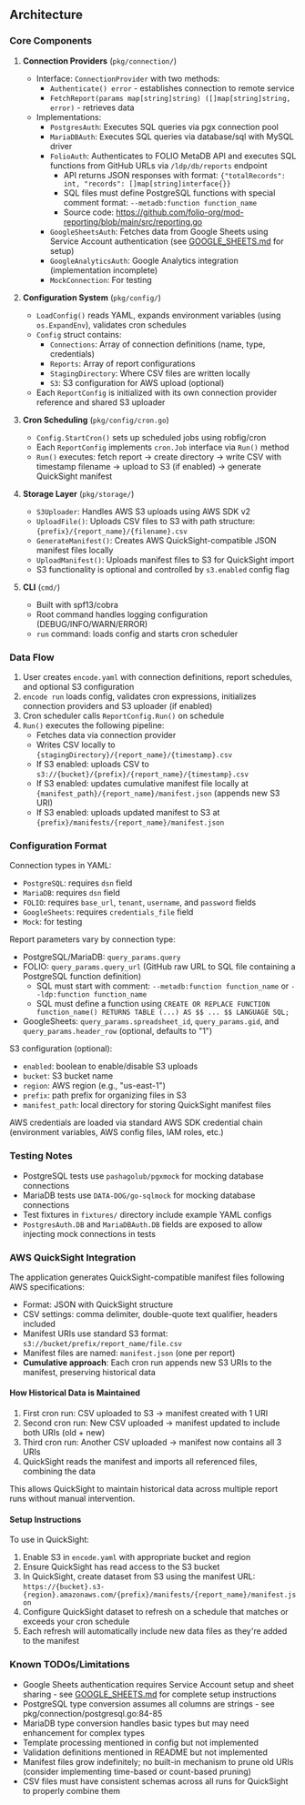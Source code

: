 ## Architecture

### Core Components

1. **Connection Providers** (`pkg/connection/`)
   - Interface: `ConnectionProvider` with two methods:
     - `Authenticate() error` - establishes connection to remote service
     - `FetchReport(params map[string]string) ([]map[string]string, error)` - retrieves data
   - Implementations:
     - `PostgresAuth`: Executes SQL queries via pgx connection pool
     - `MariaDBAuth`: Executes SQL queries via database/sql with MySQL driver
     - `FolioAuth`: Authenticates to FOLIO MetaDB API and executes SQL functions from GitHub URLs via `/ldp/db/reports` endpoint
       - API returns JSON responses with format: `{"totalRecords": int, "records": []map[string]interface{}}`
       - SQL files must define PostgreSQL functions with special comment format: `--metadb:function function_name`
       - Source code: https://github.com/folio-org/mod-reporting/blob/main/src/reporting.go
     - `GoogleSheetsAuth`: Fetches data from Google Sheets using Service Account authentication (see [GOOGLE_SHEETS.md](./GOOGLE_SHEETS.md) for setup)
     - `GoogleAnalyticsAuth`: Google Analytics integration (implementation incomplete)
     - `MockConnection`: For testing

2. **Configuration System** (`pkg/config/`)
   - `LoadConfig()` reads YAML, expands environment variables (using `os.ExpandEnv`), validates cron schedules
   - `Config` struct contains:
     - `Connections`: Array of connection definitions (name, type, credentials)
     - `Reports`: Array of report configurations
     - `StagingDirectory`: Where CSV files are written locally
     - `S3`: S3 configuration for AWS upload (optional)
   - Each `ReportConfig` is initialized with its own connection provider reference and shared S3 uploader

3. **Cron Scheduling** (`pkg/config/cron.go`)
   - `Config.StartCron()` sets up scheduled jobs using robfig/cron
   - Each `ReportConfig` implements `cron.Job` interface via `Run()` method
   - `Run()` executes: fetch report → create directory → write CSV with timestamp filename → upload to S3 (if enabled) → generate QuickSight manifest

4. **Storage Layer** (`pkg/storage/`)
   - `S3Uploader`: Handles AWS S3 uploads using AWS SDK v2
   - `UploadFile()`: Uploads CSV files to S3 with path structure: `{prefix}/{report_name}/{filename}.csv`
   - `GenerateManifest()`: Creates AWS QuickSight-compatible JSON manifest files locally
   - `UploadManifest()`: Uploads manifest files to S3 for QuickSight import
   - S3 functionality is optional and controlled by `s3.enabled` config flag

5. **CLI** (`cmd/`)
   - Built with spf13/cobra
   - Root command handles logging configuration (DEBUG/INFO/WARN/ERROR)
   - `run` command: loads config and starts cron scheduler

### Data Flow

1. User creates `encode.yaml` with connection definitions, report schedules, and optional S3 configuration
2. `encode run` loads config, validates cron expressions, initializes connection providers and S3 uploader (if enabled)
3. Cron scheduler calls `ReportConfig.Run()` on schedule
4. `Run()` executes the following pipeline:
   - Fetches data via connection provider
   - Writes CSV locally to `{stagingDirectory}/{report_name}/{timestamp}.csv`
   - If S3 enabled: uploads CSV to `s3://{bucket}/{prefix}/{report_name}/{timestamp}.csv`
   - If S3 enabled: updates cumulative manifest file locally at `{manifest_path}/{report_name}/manifest.json` (appends new S3 URI)
   - If S3 enabled: uploads updated manifest to S3 at `{prefix}/manifests/{report_name}/manifest.json`

### Configuration Format

Connection types in YAML:
- `PostgreSQL`: requires `dsn` field
- `MariaDB`: requires `dsn` field
- `FOLIO`: requires `base_url`, `tenant`, `username`, and `password` fields
- `GoogleSheets`: requires `credentials_file` field
- `Mock`: for testing

Report parameters vary by connection type:
- PostgreSQL/MariaDB: `query_params.query`
- FOLIO: `query_params.query_url` (GitHub raw URL to SQL file containing a PostgreSQL function definition)
  - SQL must start with comment: `--metadb:function function_name` or `--ldp:function function_name`
  - SQL must define a function using `CREATE OR REPLACE FUNCTION function_name() RETURNS TABLE (...) AS $$ ... $$ LANGUAGE SQL;`
- GoogleSheets: `query_params.spreadsheet_id`, `query_params.gid`, and `query_params.header_row` (optional, defaults to "1")

S3 configuration (optional):
- `enabled`: boolean to enable/disable S3 uploads
- `bucket`: S3 bucket name
- `region`: AWS region (e.g., "us-east-1")
- `prefix`: path prefix for organizing files in S3
- `manifest_path`: local directory for storing QuickSight manifest files

AWS credentials are loaded via standard AWS SDK credential chain (environment variables, AWS config files, IAM roles, etc.)

### Testing Notes

- PostgreSQL tests use `pashagolub/pgxmock` for mocking database connections
- MariaDB tests use `DATA-DOG/go-sqlmock` for mocking database connections
- Test fixtures in `fixtures/` directory include example YAML configs
- `PostgresAuth.DB` and `MariaDBAuth.DB` fields are exposed to allow injecting mock connections in tests

### AWS QuickSight Integration

The application generates QuickSight-compatible manifest files following AWS specifications:
- Format: JSON with QuickSight structure
- CSV settings: comma delimiter, double-quote text qualifier, headers included
- Manifest URIs use standard S3 format: `s3://bucket/prefix/report_name/file.csv`
- Manifest files are named: `manifest.json` (one per report)
- **Cumulative approach**: Each cron run appends new S3 URIs to the manifest, preserving historical data

#### How Historical Data is Maintained

1. First cron run: CSV uploaded to S3 → manifest created with 1 URI
2. Second cron run: New CSV uploaded → manifest updated to include both URIs (old + new)
3. Third cron run: Another CSV uploaded → manifest now contains all 3 URIs
4. QuickSight reads the manifest and imports all referenced files, combining the data

This allows QuickSight to maintain historical data across multiple report runs without manual intervention.

#### Setup Instructions

To use in QuickSight:
1. Enable S3 in `encode.yaml` with appropriate bucket and region
2. Ensure QuickSight has read access to the S3 bucket
3. In QuickSight, create dataset from S3 using the manifest URL: `https://{bucket}.s3-{region}.amazonaws.com/{prefix}/manifests/{report_name}/manifest.json`
4. Configure QuickSight dataset to refresh on a schedule that matches or exceeds your cron schedule
5. Each refresh will automatically include new data files as they're added to the manifest

### Known TODOs/Limitations

- Google Sheets authentication requires Service Account setup and sheet sharing - see [GOOGLE_SHEETS.md](./GOOGLE_SHEETS.md) for complete setup instructions
- PostgreSQL type conversion assumes all columns are strings - see pkg/connection/postgresql.go:84-85
- MariaDB type conversion handles basic types but may need enhancement for complex types
- Template processing mentioned in config but not implemented
- Validation definitions mentioned in README but not implemented
- Manifest files grow indefinitely; no built-in mechanism to prune old URIs (consider implementing time-based or count-based pruning)
- CSV files must have consistent schemas across all runs for QuickSight to properly combine them
